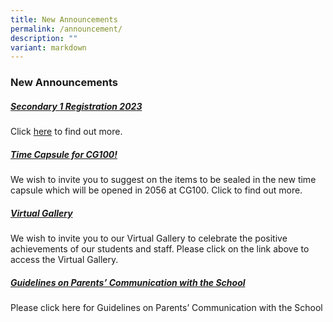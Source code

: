 ```yaml
---
title: New Announcements
permalink: /announcement/
description: ""
variant: markdown
---
```

### **New Announcements**

##### **[Secondary 1 Registration 2023](https://staging.d38imrvfgjjnoy.amplifyapp.com/about-cgs/admission/sec1-registration-2023/)**

Click [here](https://staging.d38imrvfgjjnoy.amplifyapp.com/about-cgs/admission/sec1-registration-2023/) to find out more.

##### **[Time Capsule for CG100!](https://staging.d38imrvfgjjnoy.amplifyapp.com/whats-happening/2022/time-capsule/)**

We wish to invite you to suggest on the items to be sealed in the new time capsule which will be opened in 2056 at CG100. Click to find out more.

##### **[Virtual Gallery](https://staging.d38imrvfgjjnoy.amplifyapp.com/our-achievements/virtual-gallery/)**
We wish to invite you to our Virtual Gallery to celebrate the positive achievements of our students and staff. Please click on the link above to access the Virtual Gallery.

##### **[Guidelines on Parents’ Communication with the School](https://staging.d38imrvfgjjnoy.amplifyapp.com/whats-happening/2022/guidelines-on-parents-communication-with-school/)**

Please click here for Guidelines on Parents’ Communication with the School
